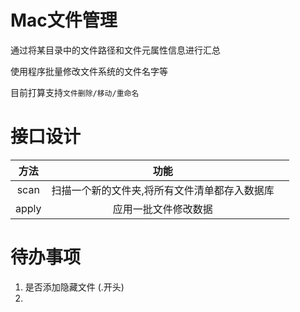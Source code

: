 # Mac文件管理

通过将某目录中的文件路径和文件元属性信息进行汇总

使用程序批量修改文件系统的文件名字等

目前打算支持`文件删除/移动/重命名`

# 接口设计


|方法|功能||
|:-:|:-:|:-:|
|scan|扫描一个新的文件夹,将所有文件清单都存入数据库||
|apply|应用一批文件修改数据||

# 待办事项
1. 是否添加隐藏文件 (.开头)
2.  
